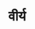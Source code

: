 ---
title: वीर्य
position: 7
type: chapter

parent:
  type: book

children:
  type: sutra
  count: 29

---